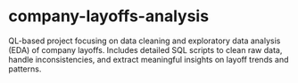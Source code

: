 # company-layoffs-analysis
QL-based project focusing on data cleaning and exploratory data analysis (EDA) of company layoffs. Includes detailed SQL scripts to clean raw data, handle inconsistencies, and extract meaningful insights on layoff trends and patterns.
